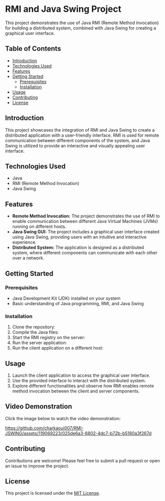 # RMI and Java Swing Project

This project demonstrates the use of Java RMI (Remote Method Invocation) for building a distributed system, combined with Java Swing for creating a graphical user interface.

## Table of Contents
- [Introduction](#introduction)
- [Technologies Used](#technologies-used)
- [Features](#features)
- [Getting Started](#getting-started)
  - [Prerequisites](#prerequisites)
  - [Installation](#installation)
- [Usage](#usage)
- [Contributing](#contributing)
- [License](#license)

## Introduction
This project showcases the integration of RMI and Java Swing to create a distributed application with a user-friendly interface. RMI is used for remote communication between different components of the system, and Java Swing is utilized to provide an interactive and visually appealing user interface.

## Technologies Used
- Java
- RMI (Remote Method Invocation)
- Java Swing

## Features
- **Remote Method Invocation:** The project demonstrates the use of RMI to enable communication between different Java Virtual Machines (JVMs) running on different hosts.
- **Java Swing GUI:** The project includes a graphical user interface created using Java Swing, providing users with an intuitive and interactive experience.
- **Distributed System:** The application is designed as a distributed system, where different components can communicate with each other over a network.

## Getting Started

### Prerequisites
- Java Development Kit (JDK) installed on your system
- Basic understanding of Java programming, RMI, and Java Swing

### Installation
1. Clone the repository:
2. Compile the Java files:
3. Start the RMI registry on the server:
4. Run the server application:
5. Run the client application on a different host:

## Usage
1. Launch the client application to access the graphical user interface.
2. Use the provided interface to interact with the distributed system.
3. Explore different functionalities and observe how RMI enables remote method invocation between the client and server components.


## Video Demonstration
Click the image below to watch the video demonstration:


https://github.com/charkaoui007/RMI-JSWING/assets/119069223/025de6a3-8802-4dc7-b72b-b5180a3f267d


## Contributing
Contributions are welcome! Please feel free to submit a pull request or open an issue to improve the project.

## License
This project is licensed under the [MIT License](LICENSE).
